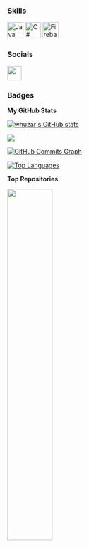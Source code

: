 ### Skills


<p align="left">
<a href="https://www.oracle.com/java/" target="_blank" rel="noreferrer"><img src="https://raw.githubusercontent.com/danielcranney/readme-generator/main/public/icons/skills/java-colored.svg" width="36" height="36" alt="Java" /></a>
<a href="https://docs.microsoft.com/en-us/dotnet/csharp/" target="_blank" rel="noreferrer"><img src="https://raw.githubusercontent.com/danielcranney/readme-generator/main/public/icons/skills/csharp-colored.svg" width="36" height="36" alt="C#" /></a>
<a href="https://firebase.google.com/" target="_blank" rel="noreferrer"><img src="https://raw.githubusercontent.com/danielcranney/readme-generator/main/public/icons/skills/firebase-colored.svg" width="36" height="36" alt="Firebase" /></a>
</p>


### Socials

<p align="left"> <a href="https://www.github.com/whuzar" target="_blank" rel="noreferrer"><img src="https://raw.githubusercontent.com/danielcranney/readme-generator/main/public/icons/socials/github.svg" width="32" height="32" /></a></p>

### Badges

<b>My GitHub Stats</b>

<a href="http://www.github.com/whuzar"><img src="https://github-readme-stats.vercel.app/api?username=whuzar&show_icons=true&hide=&count_private=true&title_color=3382ed&text_color=0891b2&icon_color=a855f7&bg_color=000000&hide_border=true&show_icons=true" alt="whuzar's GitHub stats" /></a>

<a href="http://www.github.com/whuzar"><img src="https://github-readme-streak-stats.herokuapp.com/?user=whuzar&stroke=0891b2&background=000000&ring=3382ed&fire=3382ed&currStreakNum=0891b2&currStreakLabel=3382ed&sideNums=0891b2&sideLabels=0891b2&dates=0891b2&hide_border=true" /></a>

<a href="http://www.github.com/whuzar"><img src="https://activity-graph.herokuapp.com/graph?username=whuzar&bg_color=000000&color=0891b2&line=a855f7&point=0891b2&area_color=000000&area=true&hide_border=true&custom_title=GitHub%20Commits%20Graph" alt="GitHub Commits Graph" /></a>

<a href="https://github.com/whuzar" align="left"><img src="https://github-readme-stats.vercel.app/api/top-langs/?username=whuzar&langs_count=10&title_color=3382ed&text_color=0891b2&icon_color=a855f7&bg_color=000000&hide_border=true&locale=en&custom_title=Top%20%Languages" alt="Top Languages" /></a>

<b>Top Repositories</b>

<div width="100%" align="center"><a href="https://github.com/whuzar/Finanse-Wspolnoty" align="left"><img align="left" width="45%" src="https://github-readme-stats.vercel.app/api/pin/?username=whuzar&repo=Finanse-Wspolnoty&title_color=3382ed&text_color=0891b2&icon_color=a855f7&bg_color=000000&hide_border=true&locale=en" /></a></div><br /><br /><br /><br /><br /><br /><br />
